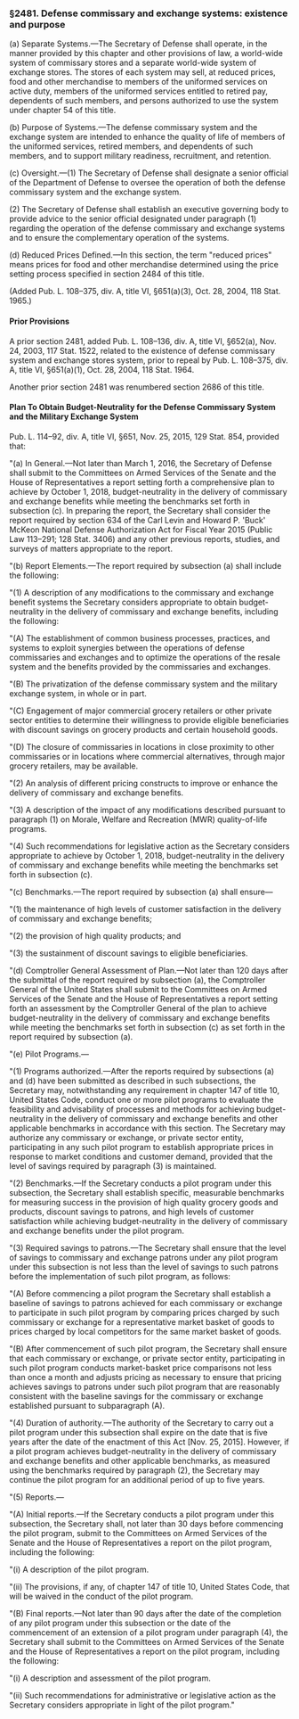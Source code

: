 ### §2481. Defense commissary and exchange systems: existence and purpose ###

(a) Separate Systems.—The Secretary of Defense shall operate, in the manner provided by this chapter and other provisions of law, a world-wide system of commissary stores and a separate world-wide system of exchange stores. The stores of each system may sell, at reduced prices, food and other merchandise to members of the uniformed services on active duty, members of the uniformed services entitled to retired pay, dependents of such members, and persons authorized to use the system under chapter 54 of this title.

(b) Purpose of Systems.—The defense commissary system and the exchange system are intended to enhance the quality of life of members of the uniformed services, retired members, and dependents of such members, and to support military readiness, recruitment, and retention.

(c) Oversight.—(1) The Secretary of Defense shall designate a senior official of the Department of Defense to oversee the operation of both the defense commissary system and the exchange system.

(2) The Secretary of Defense shall establish an executive governing body to provide advice to the senior official designated under paragraph (1) regarding the operation of the defense commissary and exchange systems and to ensure the complementary operation of the systems.

(d) Reduced Prices Defined.—In this section, the term "reduced prices" means prices for food and other merchandise determined using the price setting process specified in section 2484 of this title.

(Added Pub. L. 108–375, div. A, title VI, §651(a)(3), Oct. 28, 2004, 118 Stat. 1965.)

#### Prior Provisions ####

A prior section 2481, added Pub. L. 108–136, div. A, title VI, §652(a), Nov. 24, 2003, 117 Stat. 1522, related to the existence of defense commissary system and exchange stores system, prior to repeal by Pub. L. 108–375, div. A, title VI, §651(a)(1), Oct. 28, 2004, 118 Stat. 1964.

Another prior section 2481 was renumbered section 2686 of this title.

#### Plan To Obtain Budget-Neutrality for the Defense Commissary System and the Military Exchange System ####

Pub. L. 114–92, div. A, title VI, §651, Nov. 25, 2015, 129 Stat. 854, provided that:

"(a) In General.—Not later than March 1, 2016, the Secretary of Defense shall submit to the Committees on Armed Services of the Senate and the House of Representatives a report setting forth a comprehensive plan to achieve by October 1, 2018, budget-neutrality in the delivery of commissary and exchange benefits while meeting the benchmarks set forth in subsection (c). In preparing the report, the Secretary shall consider the report required by section 634 of the Carl Levin and Howard P. 'Buck' McKeon National Defense Authorization Act for Fiscal Year 2015 (Public Law 113–291; 128 Stat. 3406) and any other previous reports, studies, and surveys of matters appropriate to the report.

"(b) Report Elements.—The report required by subsection (a) shall include the following:

"(1) A description of any modifications to the commissary and exchange benefit systems the Secretary considers appropriate to obtain budget-neutrality in the delivery of commissary and exchange benefits, including the following:

"(A) The establishment of common business processes, practices, and systems to exploit synergies between the operations of defense commissaries and exchanges and to optimize the operations of the resale system and the benefits provided by the commissaries and exchanges.

"(B) The privatization of the defense commissary system and the military exchange system, in whole or in part.

"(C) Engagement of major commercial grocery retailers or other private sector entities to determine their willingness to provide eligible beneficiaries with discount savings on grocery products and certain household goods.

"(D) The closure of commissaries in locations in close proximity to other commissaries or in locations where commercial alternatives, through major grocery retailers, may be available.

"(2) An analysis of different pricing constructs to improve or enhance the delivery of commissary and exchange benefits.

"(3) A description of the impact of any modifications described pursuant to paragraph (1) on Morale, Welfare and Recreation (MWR) quality-of-life programs.

"(4) Such recommendations for legislative action as the Secretary considers appropriate to achieve by October 1, 2018, budget-neutrality in the delivery of commissary and exchange benefits while meeting the benchmarks set forth in subsection (c).

"(c) Benchmarks.—The report required by subsection (a) shall ensure—

"(1) the maintenance of high levels of customer satisfaction in the delivery of commissary and exchange benefits;

"(2) the provision of high quality products; and

"(3) the sustainment of discount savings to eligible beneficiaries.

"(d) Comptroller General Assessment of Plan.—Not later than 120 days after the submittal of the report required by subsection (a), the Comptroller General of the United States shall submit to the Committees on Armed Services of the Senate and the House of Representatives a report setting forth an assessment by the Comptroller General of the plan to achieve budget-neutrality in the delivery of commissary and exchange benefits while meeting the benchmarks set forth in subsection (c) as set forth in the report required by subsection (a).

"(e) Pilot Programs.—

"(1) Programs authorized.—After the reports required by subsections (a) and (d) have been submitted as described in such subsections, the Secretary may, notwithstanding any requirement in chapter 147 of title 10, United States Code, conduct one or more pilot programs to evaluate the feasibility and advisability of processes and methods for achieving budget-neutrality in the delivery of commissary and exchange benefits and other applicable benchmarks in accordance with this section. The Secretary may authorize any commissary or exchange, or private sector entity, participating in any such pilot program to establish appropriate prices in response to market conditions and customer demand, provided that the level of savings required by paragraph (3) is maintained.

"(2) Benchmarks.—If the Secretary conducts a pilot program under this subsection, the Secretary shall establish specific, measurable benchmarks for measuring success in the provision of high quality grocery goods and products, discount savings to patrons, and high levels of customer satisfaction while achieving budget-neutrality in the delivery of commissary and exchange benefits under the pilot program.

"(3) Required savings to patrons.—The Secretary shall ensure that the level of savings to commissary and exchange patrons under any pilot program under this subsection is not less than the level of savings to such patrons before the implementation of such pilot program, as follows:

"(A) Before commencing a pilot program the Secretary shall establish a baseline of savings to patrons achieved for each commissary or exchange to participate in such pilot program by comparing prices charged by such commissary or exchange for a representative market basket of goods to prices charged by local competitors for the same market basket of goods.

"(B) After commencement of such pilot program, the Secretary shall ensure that each commissary or exchange, or private sector entity, participating in such pilot program conducts market-basket price comparisons not less than once a month and adjusts pricing as necessary to ensure that pricing achieves savings to patrons under such pilot program that are reasonably consistent with the baseline savings for the commissary or exchange established pursuant to subparagraph (A).

"(4) Duration of authority.—The authority of the Secretary to carry out a pilot program under this subsection shall expire on the date that is five years after the date of the enactment of this Act [Nov. 25, 2015]. However, if a pilot program achieves budget-neutrality in the delivery of commissary and exchange benefits and other applicable benchmarks, as measured using the benchmarks required by paragraph (2), the Secretary may continue the pilot program for an additional period of up to five years.

"(5) Reports.—

"(A) Initial reports.—If the Secretary conducts a pilot program under this subsection, the Secretary shall, not later than 30 days before commencing the pilot program, submit to the Committees on Armed Services of the Senate and the House of Representatives a report on the pilot program, including the following:

"(i) A description of the pilot program.

"(ii) The provisions, if any, of chapter 147 of title 10, United States Code, that will be waived in the conduct of the pilot program.

"(B) Final reports.—Not later than 90 days after the date of the completion of any pilot program under this subsection or the date of the commencement of an extension of a pilot program under paragraph (4), the Secretary shall submit to the Committees on Armed Services of the Senate and the House of Representatives a report on the pilot program, including the following:

"(i) A description and assessment of the pilot program.

"(ii) Such recommendations for administrative or legislative action as the Secretary considers appropriate in light of the pilot program."